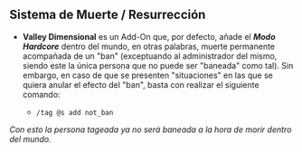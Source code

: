 ## Sistema de Muerte / Resurrección

- **Valley Dimensional** es un Add-On que, por defecto, añade el ***Modo Hardcore*** dentro del mundo, en otras palabras, muerte permanente acompañada de un "ban" (exceptuando al administrador del mismo, siendo este la única persona que no puede ser "baneada" como tal). Sin embargo, en caso de que se presenten "situaciones" en las que se quiera anular el efecto del "ban", basta con realizar el siguiente comando:

  - `/tag @s add not_ban`

*Con esto la persona tageada ya no será baneada a la hora de morir dentro del mundo.*
